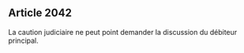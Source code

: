 Article 2042
----
La caution judiciaire ne peut point demander la discussion du débiteur
principal.
